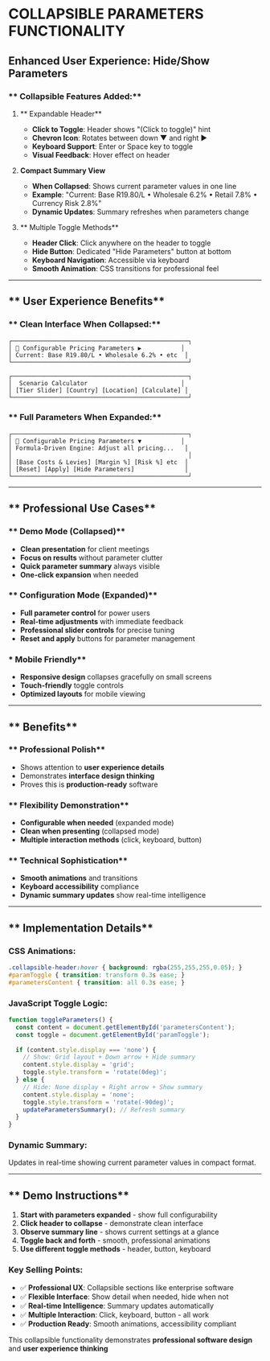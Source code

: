 # COLLAPSIBLE PARAMETERS FUNCTIONALITY

## **Enhanced User Experience: Hide/Show Parameters**

### ** Collapsible Features Added:**

1. ** Expandable Header**
   - **Click to Toggle**: Header shows "(Click to toggle)" hint
   - **Chevron Icon**: Rotates between down ▼ and right ▶
   - **Keyboard Support**: Enter or Space key to toggle
   - **Visual Feedback**: Hover effect on header

2. **Compact Summary View**
   - **When Collapsed**: Shows current parameter values in one line
   - **Example**: "Current: Base R19.80/L • Wholesale 6.2% • Retail 7.8% • Currency Risk 2.8%"
   - **Dynamic Updates**: Summary refreshes when parameters change

3. ** Multiple Toggle Methods**
   - **Header Click**: Click anywhere on the header to toggle
   - **Hide Button**: Dedicated "Hide Parameters" button at bottom
   - **Keyboard Navigation**: Accessible via keyboard
   - **Smooth Animation**: CSS transitions for professional feel

---

## ** User Experience Benefits**

### ** Clean Interface When Collapsed:**
```
┌─────────────────────────────────────────────────┐
│ 🔧 Configurable Pricing Parameters ▶           │
│ Current: Base R19.80/L • Wholesale 6.2% • etc  │
└─────────────────────────────────────────────────┘

┌─────────────────────────────────────────────────┐
│  Scenario Calculator                          │
│ [Tier Slider] [Country] [Location] [Calculate] │
└─────────────────────────────────────────────────┘
```

### ** Full Parameters When Expanded:**
```
┌─────────────────────────────────────────────────┐
│ 🔧 Configurable Pricing Parameters ▼           │
│ Formula-Driven Engine: Adjust all pricing...   │
│                                                 │
│ [Base Costs & Levies] [Margin %] [Risk %] etc  │
│ [Reset] [Apply] [Hide Parameters]              │
└─────────────────────────────────────────────────┘
```

---

## ** Professional Use Cases**

### ** Demo Mode (Collapsed)**
- **Clean presentation** for client meetings
- **Focus on results** without parameter clutter
- **Quick parameter summary** always visible
- **One-click expansion** when needed

### ** Configuration Mode (Expanded)**
- **Full parameter control** for power users
- **Real-time adjustments** with immediate feedback
- **Professional slider controls** for precise tuning
- **Reset and apply** buttons for parameter management

### * Mobile Friendly**
- **Responsive design** collapses gracefully on small screens
- **Touch-friendly** toggle controls
- **Optimized layouts** for mobile viewing

---

## ** Benefits**

### ** Professional Polish**
- Shows attention to **user experience details**
- Demonstrates **interface design thinking**
- Proves this is **production-ready** software

### ** Flexibility Demonstration**
- **Configurable when needed** (expanded mode)
- **Clean when presenting** (collapsed mode)
- **Multiple interaction methods** (click, keyboard, button)

### ** Technical Sophistication**
- **Smooth animations** and transitions
- **Keyboard accessibility** compliance
- **Dynamic summary updates** show real-time intelligence

---

## ** Implementation Details**

### **CSS Animations:**
```css
.collapsible-header:hover { background: rgba(255,255,255,0.05); }
#paramToggle { transition: transform 0.3s ease; }
#parametersContent { transition: all 0.3s ease; }
```

### **JavaScript Toggle Logic:**
```javascript
function toggleParameters() {
  const content = document.getElementById('parametersContent');
  const toggle = document.getElementById('paramToggle');
  
  if (content.style.display === 'none') {
    // Show: Grid layout + Down arrow + Hide summary
    content.style.display = 'grid';
    toggle.style.transform = 'rotate(0deg)';
  } else {
    // Hide: None display + Right arrow + Show summary
    content.style.display = 'none';
    toggle.style.transform = 'rotate(-90deg)';
    updateParametersSummary(); // Refresh summary
  }
}
```

### **Dynamic Summary:**
Updates in real-time showing current parameter values in compact format.

---

## ** Demo Instructions**

1. **Start with parameters expanded** - show full configurability
2. **Click header to collapse** - demonstrate clean interface
3. **Observe summary line** - shows current settings at a glance
4. **Toggle back and forth** - smooth, professional animations
5. **Use different toggle methods** - header, button, keyboard

### **Key Selling Points:**
- ✅ **Professional UX**: Collapsible sections like enterprise software
- ✅ **Flexible Interface**: Show detail when needed, hide when not
- ✅ **Real-time Intelligence**: Summary updates automatically
- ✅ **Multiple Interaction**: Click, keyboard, button - all work
- ✅ **Production Ready**: Smooth animations, accessibility compliant

This collapsible functionality demonstrates **professional software design** and **user experience thinking**  
